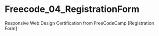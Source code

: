 # Freecode_04_RegistrationForm
Responsive Web Design Certification from FreeCodeCamp [Registration Form]
